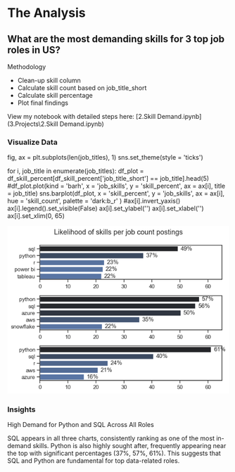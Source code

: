 # The Analysis

## What are the most demanding skills for 3 top job roles in US?

Methodology

- Clean-up skill column
- Calculate skill count based on job_title_short
- Calculate skill percentage
- Plot final findings

View my notebook with detailed steps here: [2.Skill Demand.ipynb](3.Projects\2.Skill Demand.ipynb)

### Visualize Data

fig, ax = plt.subplots(len(job_titles), 1)
sns.set_theme(style = 'ticks')

for i, job_title in enumerate(job_titles):
    df_plot = df_skill_percent[df_skill_percent['job_title_short'] == job_title].head(5)
    #df_plot.plot(kind = 'barh', x = 'job_skills', y = 'skill_percent', ax = ax[i], title = job_title)
    sns.barplot(df_plot, x = 'skill_percent', y = 'job_skills', ax = ax[i],  hue = 'skill_count', palette = 'dark:b_r' )
    #ax[i].invert_yaxis()
    ax[i].legend().set_visible(False)
    ax[i].set_ylabel('')
    ax[i].set_xlabel('')
    ax[i].set_xlim(0, 65)
    

![Visualization of 5 top in demand skills for 3 top roles](3.Projects\Images\skill_in_demand_for_three_top_roles.png)

### Insights

High Demand for Python and SQL Across All Roles

SQL appears in all three charts, consistently ranking as one of the most in-demand skills.
Python is also highly sought after, frequently appearing near the top with significant percentages (37%, 57%, 61%).
This suggests that SQL and Python are fundamental for top data-related roles.

